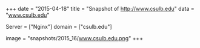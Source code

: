 
+++
date = "2015-04-18"
title = "Snapshot of http://www.csulb.edu"
data = "www.csulb.edu"

Server = ["Nginx"]
domain = ["csulb.edu"]

  image = "snapshots/2015_16/www.csulb.edu.png"
+++
#
